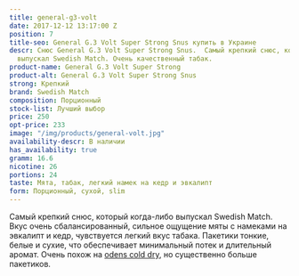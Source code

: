 ```yaml
---
title: general-g3-volt
date: 2017-12-12 13:17:00 Z
position: 7
title-seo: General G.3 Volt Super Strong Snus купить в Украине
descr: Снюс General G.3 Volt Super Strong Snus.  Самый крепкий снюс, который когда-либо
  выпускал Swedish Match. Очень качественный табак.
product-name: General G.3 Volt Super Strong
product-alt: General G.3 Volt Super Strong Snus
strong: Крепкий
brand: Swedish Match
composition: Порционный
stock-list: Лучший выбор
price: 250
opt-price: 233
image: "/img/products/general-volt.jpg"
availability-descr: В наличии
has_availability: true
gramm: 16.6
nicotine: 26
portions: 24
taste: Мята, табак, легкий намек на кедр и эвкалипт
form: Порционный, сухой, slim
---
```


Самый крепкий снюс, который когда-либо выпускал Swedish Match. Вкус очень сбалансированный, сильное ощущение мяты с намеками на эвкалипт и кедр, чувствуется легкий вкус табака. Пакетики тонкие, белые и сухие, что обеспечивает минимальный потек и длительный аромат. Очень похож на [odens cold dry](/odens-cold-dry), но существенно больше пакетиков.
